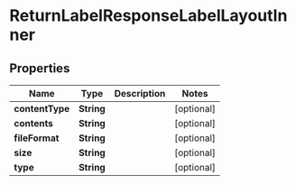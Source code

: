 

# ReturnLabelResponseLabelLayoutInner


## Properties

| Name | Type | Description | Notes |
|------------ | ------------- | ------------- | -------------|
|**contentType** | **String** |  |  [optional] |
|**contents** | **String** |  |  [optional] |
|**fileFormat** | **String** |  |  [optional] |
|**size** | **String** |  |  [optional] |
|**type** | **String** |  |  [optional] |



